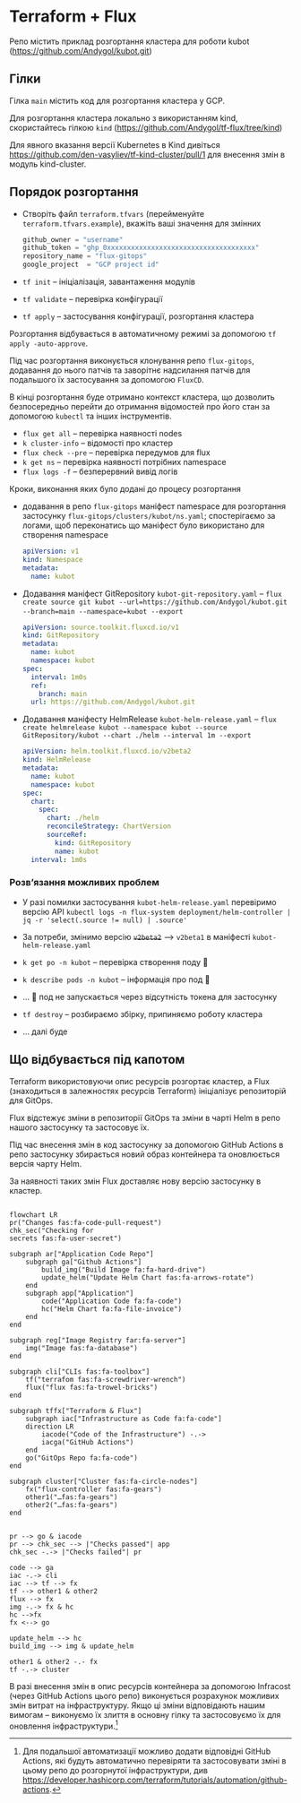# Terraform + Flux

Репо містить приклад розгортання кластера для роботи kubot (<https://github.com/Andygol/kubot.git>)

## Гілки

Гілка `main` містить код для розгортання кластера у GCP.

Для розгортання кластера локально з використанням kind, скористайтесь гілкою `kind` (<https://github.com/Andygol/tf-flux/tree/kind>)

Для явного вказання версії Kubernetes в Kind дивіться <https://github.com/den-vasyliev/tf-kind-cluster/pull/1> для внесення змін в модуль kind-cluster.

## Порядок розгортання

* Створіть файл `terraform.tfvars` (перейменуйте `terraform.tfvars.example`), вкажіть ваші значення для змінних

  ```tf
  github_owner = "username"
  github_token = "ghp_0xxxxxxxxxxxxxxxxxxxxxxxxxxxxxxxxxxxxx"
  repository_name = "flux-gitops"
  google_project  = "GCP project id"
  ```

* `tf init` – ініціалізація, завантаження модулів
* `tf validate` – перевірка конфігурації
* `tf apply` – застосування конфігурації, розгортання кластера

Розгортання відбувається в автоматичному режимі за допомогою `tf apply -auto-approve`.

Під час розгортання виконується клонування репо `flux-gitops`, додавання до нього патчів та заворітнє надсилання патчів для подальшого їх застосування за допомогою `FluxCD`.

В кінці розгортання буде отримано контекст кластера, що дозволить безпосередньо перейти до отримання відомостей про його стан за допомогою `kubectl` та інших інструментів.

* `flux get all` – перевірка наявності nodes
* `k cluster-info` – відомості про кластер
* `flux check --pre` – перевірка передумов для flux
* `k get ns` – перевірка наявності потрібних namespace
* `flux logs -f` – безперервний вивід логів

Кроки, виконання яких було додані до процесу розгортання

* додавання в репо `flux-gitops` маніфест namespace для розгортання застосунку `flux-gitops/clusters/kubot/ns.yaml`; спостерігаємо за логами, щоб переконатись що маніфест було використано для створення namespace

    ```yaml ns.yaml
    apiVersion: v1
    kind: Namespace
    metadata:
      name: kubot
    ```

* Додавання маніфест GitRepository `kubot-git-repository.yaml` – `flux create source git kubot --url=https://github.com/Andygol/kubot.git --branch=main --namespace=kubot --export` 
  
    ```yaml
    apiVersion: source.toolkit.fluxcd.io/v1
    kind: GitRepository
    metadata:
      name: kubot
      namespace: kubot
    spec:
      interval: 1m0s
      ref:
        branch: main
      url: https://github.com/Andygol/kubot.git
    ```

* Додавання маніфесту HelmRelease `kubot-helm-release.yaml` – `flux create helmrelease kubot --namespace kubot --source GitRepository/kubot --chart ./helm --interval 1m --export`

    ```yaml
    apiVersion: helm.toolkit.fluxcd.io/v2beta2
    kind: HelmRelease
    metadata:
      name: kubot
      namespace: kubot
    spec:
      chart:
        spec:
          chart: ./helm
          reconcileStrategy: ChartVersion
          sourceRef:
            kind: GitRepository
            name: kubot
      interval: 1m0s
    ```

### Розвʼязання можливих проблем

* У разі помилки застосування `kubot-helm-release.yaml` перевіримо версію API `kubectl logs -n flux-system deployment/helm-controller | jq -r 'select(.source != null) | .source'`

* За потреби, змінимо версію ~~`v2beta2`~~ --> `v2beta1` в маніфесті `kubot-helm-release.yaml` 

* `k get po -n kubot` – перевірка створення поду 🫛
* `k describe pods -n kubot` – інформація про под 🫛
* … 🫛 под не запускається через відсутність токена для застосунку
* `tf destroy` – розбираємо збірку, припиняємо роботу кластера
* … далі буде

## Що відбувається під капотом

Terraform використовуючи опис ресурсів розгортає кластер, а Flux (знаходиться в залежностях ресурсів Terraform) ініціалізує репозиторій для GitOps.

Flux відстежує зміни в репозиторії GitOps та зміни в чарті Helm в репо нашого застосунку та застосовує їх.

Під час внесення змін в код застосунку за допомогою GitHub Actions в репо застосунку збирається новий образ контейнера та оновлюється версія чарту Helm.

За наявності таких змін Flux доставляє нову версію застосунку в кластер.

```mermaid

flowchart LR
pr("Changes fas:fa-code-pull-request") 
chk_sec("Checking for 
secrets fas:fa-user-secret")

subgraph ar["Application Code Repo"]
    subgraph ga["Github Actions"]
        build_img("Build Image fa:fa-hard-drive")
        update_helm("Update Helm Chart fas:fa-arrows-rotate")
    end
    subgraph app["Application"]
        code("Application Code fa:fa-code")
        hc("Helm Chart fa:fa-file-invoice")
    end
end

subgraph reg["Image Registry far:fa-server"]
    img("Image fas:fa-database")
end

subgraph cli["CLIs fas:fa-toolbox"]
    tf("terrafom fas:fa-screwdriver-wrench") 
    flux("flux fas:fa-trowel-bricks")
end

subgraph tffx["Terraform & Flux"]
    subgraph iac["Infrastructure as Code fa:fa-code"]
    direction LR
        iacode("Code of the Infrastructure") -.->
        iacga("GitHub Actions")
    end
    go("GitOps Repo fa:fa-code")
end

subgraph cluster["Cluster fas:fa-circle-nodes"]
    fx("flux-controller fas:fa-gears")
    other1("…fas:fa-gears")
    other2("…fas:fa-gears")
end


pr --> go & iacode 
pr --> chk_sec --> |"Checks passed"| app 
chk_sec -.-> |"Checks failed"| pr

code --> ga
iac -.-> cli
iac --> tf --> fx 
tf --> other1 & other2 
flux --> fx
img -.-> fx & hc 
hc -->fx 
fx <--> go 

update_helm --> hc
build_img --> img & update_helm 

other1 & other2 -.- fx
tf -.-> cluster
```

В разі внесення змін в опис ресурсів контейнера за допомогою Infracost (через GitHub Actions цього репо) виконується розрахунок можливих змін витрат на інфраструктуру. Якщо ці зміни відповідають нашим вимогам – виконуємо їх злиття в основну гілку та застосовуємо їх для оновлення інфраструктури.[^1]

[^1]: Для подальшої автоматизації можливо додати відповідні GitHub Actions, які будуть автоматично перевіряти та застосовувати зміні в цьому репо до розгорнутої інфраструктури, див <https://developer.hashicorp.com/terraform/tutorials/automation/github-actions>.
